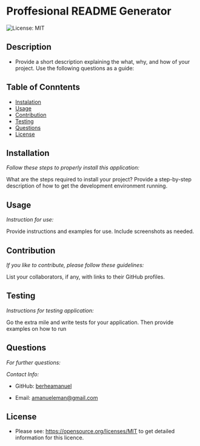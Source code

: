 
  # Proffesional README Generator

  ![License: MIT](https://img.shields.io/badge/License-MIT-yellow.svg)

  ## Description

  * Provide a short description explaining the what, why, and how of your project. Use the following questions as a guide:


  ## Table of Conntents
  * [Instalation](#instalation)
  * [Usage](#usage)
  * [Contribution](#contribution)
  * [Testing](#testing)
  * [Questions](#questions)
  * [License](#license)
    
  ## Installation

  _Follow these steps to properly install this application:_

  What are the steps required to install your project? Provide a step-by-step description of how to get the development environment running.

  ## Usage
     
  _Instruction for use:_

  Provide instructions and examples for use. Include screenshots as needed.

  ## Contribution

  _If you like to contribute, please follow these guidelines:_

  List your collaborators, if any, with links to their GitHub profiles.
    
  ## Testing

  _Instructions for testing application:_

  Go the extra mile and write tests for your application. Then provide examples on how to run 

  ## Questions

  _For further questions:_

  

  _Contact Info:_

  * GitHub: [berheamanuel](https://github.com/berheamanuel)

  * Email: [amanueleman@gmail.com](mailto:amanueleman@gmail.com)

  ## License

  * Please see: https://opensource.org/licenses/MIT to get detailed information for this licence.
 
      
